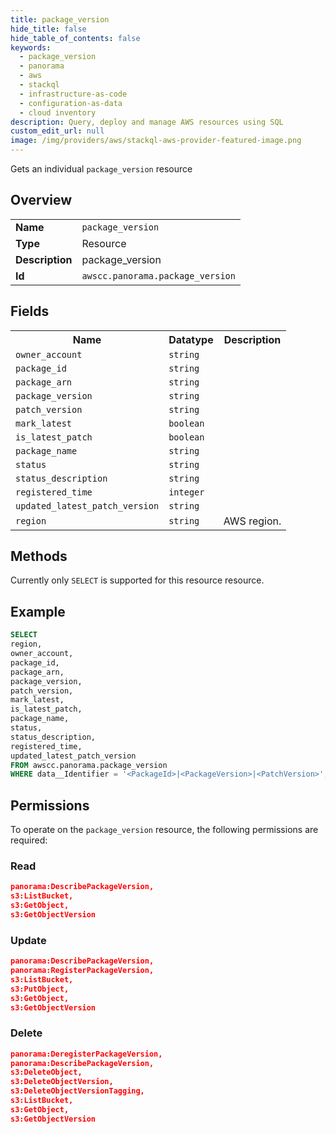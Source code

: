```yaml
---
title: package_version
hide_title: false
hide_table_of_contents: false
keywords:
  - package_version
  - panorama
  - aws
  - stackql
  - infrastructure-as-code
  - configuration-as-data
  - cloud inventory
description: Query, deploy and manage AWS resources using SQL
custom_edit_url: null
image: /img/providers/aws/stackql-aws-provider-featured-image.png
---
```

Gets an individual <code>package_version</code> resource

## Overview
<table><tbody>
<tr><td><b>Name</b></td><td><code>package_version</code></td></tr>
<tr><td><b>Type</b></td><td>Resource</td></tr>
<tr><td><b>Description</b></td><td>package_version</td></tr>
<tr><td><b>Id</b></td><td><code>awscc.panorama.package_version</code></td></tr>
</tbody></table>

## Fields
<table><tbody>
<tr><th>Name</th><th>Datatype</th><th>Description</th></tr>
<tr><td><code>owner_account</code></td><td><code>string</code></td><td></td></tr>
<tr><td><code>package_id</code></td><td><code>string</code></td><td></td></tr>
<tr><td><code>package_arn</code></td><td><code>string</code></td><td></td></tr>
<tr><td><code>package_version</code></td><td><code>string</code></td><td></td></tr>
<tr><td><code>patch_version</code></td><td><code>string</code></td><td></td></tr>
<tr><td><code>mark_latest</code></td><td><code>boolean</code></td><td></td></tr>
<tr><td><code>is_latest_patch</code></td><td><code>boolean</code></td><td></td></tr>
<tr><td><code>package_name</code></td><td><code>string</code></td><td></td></tr>
<tr><td><code>status</code></td><td><code>string</code></td><td></td></tr>
<tr><td><code>status_description</code></td><td><code>string</code></td><td></td></tr>
<tr><td><code>registered_time</code></td><td><code>integer</code></td><td></td></tr>
<tr><td><code>updated_latest_patch_version</code></td><td><code>string</code></td><td></td></tr>
<tr><td><code>region</code></td><td><code>string</code></td><td>AWS region.</td></tr>

</tbody></table>

## Methods
Currently only <code>SELECT</code> is supported for this resource resource.

## Example
```sql
SELECT
region,
owner_account,
package_id,
package_arn,
package_version,
patch_version,
mark_latest,
is_latest_patch,
package_name,
status,
status_description,
registered_time,
updated_latest_patch_version
FROM awscc.panorama.package_version
WHERE data__Identifier = '<PackageId>|<PackageVersion>|<PatchVersion>';
```

## Permissions

To operate on the <code>package_version</code> resource, the following permissions are required:

### Read
```json
panorama:DescribePackageVersion,
s3:ListBucket,
s3:GetObject,
s3:GetObjectVersion
```

### Update
```json
panorama:DescribePackageVersion,
panorama:RegisterPackageVersion,
s3:ListBucket,
s3:PutObject,
s3:GetObject,
s3:GetObjectVersion
```

### Delete
```json
panorama:DeregisterPackageVersion,
panorama:DescribePackageVersion,
s3:DeleteObject,
s3:DeleteObjectVersion,
s3:DeleteObjectVersionTagging,
s3:ListBucket,
s3:GetObject,
s3:GetObjectVersion
```


